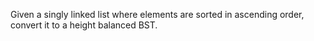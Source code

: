Given a singly linked list where elements are sorted in ascending order, convert it to a height balanced BST.
